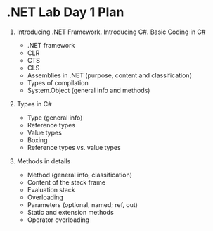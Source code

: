 # .NET Lab Day 1 Plan

1. Introducing .NET Framework. Introducing C#. Basic Coding in C#
    - .NET framework
	- CLR
	- CTS 
	- CLS
	- Assemblies in .NET (purpose, content and classification)
	- Types of compilation
	- System.Object (general info and methods)
		
2. Types in C#
    - Type (general info)
	- Reference types
	- Value types
	- Boxing
    - Reference types vs. value types
		
3. Methods in details
    - Method (general info, classification)
	- Content of the stack frame
	- Evaluation stack 
	- Overloading
	- Parameters (optional, named; ref, out)
	- Static and extension methods
	- Operator overloading
